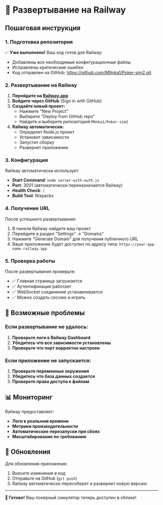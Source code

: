 # 🚀 Развертывание на Railway

## Пошаговая инструкция

### 1. Подготовка репозитория
✅ **Уже выполнено!** Ваш код готов для Railway:
- Добавлены все необходимые конфигурационные файлы
- Исправлены критические ошибки
- Код отправлен на GitHub: https://github.com/M9nka1/Poker-sim2.git

### 2. Развертывание на Railway

1. **Перейдите на [Railway.app](https://railway.app/)**
2. **Войдите через GitHub** (Sign in with GitHub)
3. **Создайте новый проект:**
   - Нажмите "New Project"
   - Выберите "Deploy from GitHub repo"
   - Найдите и выберите репозиторий `M9nka1/Poker-sim2`
4. **Railway автоматически:**
   - Определит Node.js проект
   - Установит зависимости
   - Запустит сборку
   - Развернет приложение

### 3. Конфигурация

Railway автоматически использует:
- **Start Command**: `node server-with-auth.js`
- **Port**: 3001 (автоматически переназначается Railway)
- **Health Check**: `/`
- **Build Tool**: Nixpacks

### 4. Получение URL

После успешного развертывания:
1. В панели Railway найдите ваш проект
2. Перейдите в раздел "Settings" → "Domains"
3. Нажмите "Generate Domain" для получения публичного URL
4. Ваше приложение будет доступно по адресу типа: `https://your-app-name.railway.app`

### 5. Проверка работы

После развертывания проверьте:
- ✅ Главная страница загружается
- ✅ Аутентификация работает
- ✅ WebSocket соединение устанавливается
- ✅ Можно создать сессию и играть

## 🔧 Возможные проблемы

### Если развертывание не удалось:

1. **Проверьте логи в Railway Dashboard**
2. **Убедитесь что все зависимости установлены**
3. **Проверьте что порт корректно настроен**

### Если приложение не запускается:

1. **Проверьте переменные окружения**
2. **Убедитесь что база данных создается**
3. **Проверьте права доступа к файлам**

## 📊 Мониторинг

Railway предоставляет:
- **Логи в реальном времени**
- **Метрики производительности**
- **Автоматические перезапуски при сбоях**
- **Масштабирование по требованию**

## 🔄 Обновления

Для обновления приложения:
1. Внесите изменения в код
2. Отправьте на GitHub (`git push`)
3. Railway автоматически пересоберет и развернет новую версию

---

**🎉 Готово!** Ваш покерный симулятор теперь доступен в облаке! 